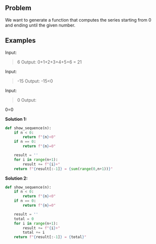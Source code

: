 ## Problem

We want to generate a function that computes the series starting from 0 and ending until the given number.

## Examples

Input:

> 6
> Output:
> 0+1+2+3+4+5+6 = 21

Input:

> -15
> Output:
> -15<0

Input:

> 0
> Output:

0=0

**Solution 1:**

```python
def show_sequence(n):
    if n < 0:
        return f"{n}<0"
    if n == 0:
        return f"{n}=0"

    result = ''
    for i in range(n+1):
        result += f"{i}+"
    return f"{result[:-1]} = {sum(range(0,n+1))}"
```

**Solution 2:**

```python
def show_sequence(n):
    if n < 0:
        return f"{n}<0"
    if n == 0:
        return f"{n}=0"

    result = ''
    total = 0
    for i in range(n+1):
        result += f"{i}+"
        total += i
    return f"{result[:-1]} = {total}"
```
